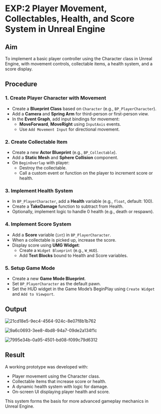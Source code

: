 # EXP:2 Player Movement, Collectables, Health, and Score System in Unreal Engine

## Aim
To implement a basic player controller using the Character class in Unreal Engine, with movement controls, collectable items, a health system, and a score display.

## Procedure

### 1. Create Player Character with Movement
- Create a **Blueprint Class** based on `Character` (e.g., `BP_PlayerCharacter`).
- Add a **Camera** and **Spring Arm** for third-person or first-person view.
- In the **Event Graph**, add input bindings for movement:
  - **MoveForward**, **MoveRight** using `InputAxis` events.
  - Use `Add Movement Input` for directional movement.

### 2. Create Collectable Item
- Create a new **Actor Blueprint** (e.g., `BP_Collectable`).
- Add a **Static Mesh** and **Sphere Collision** component.
- On `BeginOverlap` with player:
  - Destroy the collectable.
  - Call a custom event or function on the player to increment score or health.

### 3. Implement Health System
- In `BP_PlayerCharacter`, add a **Health** variable (e.g., `float`, default: 100).
- Create a **TakeDamage** function to subtract from Health.
- Optionally, implement logic to handle 0 health (e.g., death or respawn).

### 4. Implement Score System
- Add a **Score** variable (`int`) in `BP_PlayerCharacter`.
- When a collectable is picked up, increase the score.
- Display score using **UMG Widget**:
  - Create a `Widget Blueprint` (e.g., `W_HUD`).
  - Add **Text Blocks** bound to Health and Score variables.

### 5. Setup Game Mode
- Create a new **Game Mode Blueprint**.
- Set `BP_PlayerCharacter` as the default pawn.
- Set the HUD widget in the Game Mode’s BeginPlay using `Create Widget` and `Add to Viewport`.

## Output

![21cd18e5-9ec4-4564-924c-8e07f8b1b762](https://github.com/user-attachments/assets/b5a5b22e-1e24-4d4b-a100-373233dcfab6)

![9a6c0693-3ee8-4bd8-94a7-09de2a134f1c](https://github.com/user-attachments/assets/5b28f376-6367-4cc8-aee3-3e7628045efe) 


![7995e34b-0a95-4501-bd08-f099c79d6312](https://github.com/user-attachments/assets/ab1c690c-3d5b-4de9-b9b0-44cbf849ef2e)



## Result
A working prototype was developed with:
- Player movement using the Character class.
- Collectable items that increase score or health.
- A dynamic health system with logic for damage.
- On-screen UI displaying player health and score.

This system forms the basis for more advanced gameplay mechanics in Unreal Engine.
